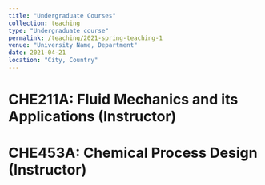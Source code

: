 ```yaml
---
title: "Undergraduate Courses"
collection: teaching
type: "Undergraduate course"
permalink: /teaching/2021-spring-teaching-1
venue: "University Name, Department"
date: 2021-04-21
location: "City, Country"
---
```


CHE211A: Fluid Mechanics and its Applications (Instructor)
======

CHE453A: Chemical Process Design (Instructor)
======
